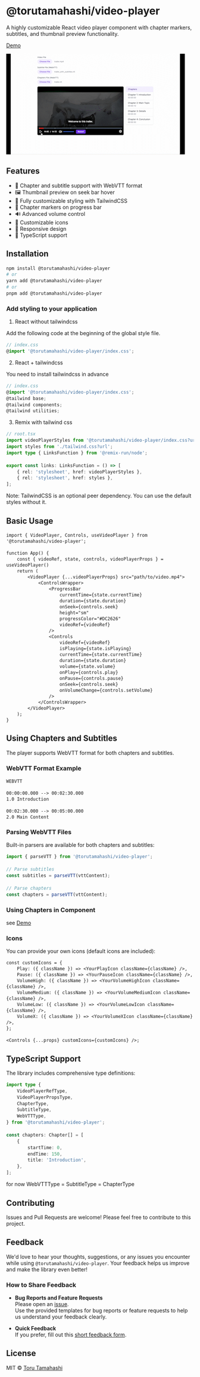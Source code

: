 # @torutamahashi/video-player

A highly customizable React video player component with chapter markers, subtitles, and thumbnail preview functionality.

[Demo](https://stackblitz.com/edit/vitejs-vite-huml8hkv?file=src%2FApp.tsx)

![movie](docs/demo.gif)

## Features

- 📝 Chapter and subtitle support with WebVTT format
- 🖼 Thumbnail preview on seek bar hover
- 🎨 Fully customizable styling with TailwindCSS
- 🎯 Chapter markers on progress bar
- 🔊 Advanced volume control
- 🎨 Customizable icons
- 📱 Responsive design
- 🔧 TypeScript support

## Installation

```bash
npm install @torutamahashi/video-player
# or
yarn add @torutamahashi/video-player
# or
pnpm add @torutamahashi/video-player
```

### Add styling to your application
1. React without tailwindcss
   
Add the following code at the beginning of the global style file.
```typescript
// index.css 
@import '@torutamahashi/video-player/index.css';
```

2. React + tailwindcss
   
You need to install tailwindcss in advance
```typescript
// index.css
@import '@torutamahashi/video-player/index.css';
@tailwind base;
@tailwind components;
@tailwind utilities;
```

3. Remix with tailwind css

```typescript
// root.tsx
import videoPlayerStyles from '@torutamahashi/video-player/index.css?url';
import styles from './tailwind.css?url';
import type { LinksFunction } from '@remix-run/node';

export const links: LinksFunction = () => [
	{ rel: 'stylesheet', href: videoPlayerStyles },
	{ rel: 'stylesheet', href: styles },
];
```

Note: TailwindCSS is an optional peer dependency. You can use the default styles without it.

## Basic Usage

```tsx
import { VideoPlayer, Controls, useVideoPlayer } from '@torutamahashi/video-player';

function App() {
	const { videoRef, state, controls, videoPlayerProps } = useVideoPlayer()
	return (
		<VideoPlayer {...videoPlayerProps} src="path/to/video.mp4">
			<ControlsWrapper>
				<ProgressBar
					currentTime={state.currentTime}
					duration={state.duration}
					onSeek={controls.seek}
					height="sm"
					progressColor="#DC2626"
					videoRef={videoRef}
				/>
				<Controls
					videoRef={videoRef}
					isPlaying={state.isPlaying}
					currentTime={state.currentTime}
					duration={state.duration}
					volume={state.volume}
					onPlay={controls.play}
					onPause={controls.pause}
					onSeek={controls.seek}
					onVolumeChange={controls.setVolume}
				/>
			</ControlsWrapper>
		</VideoPlayer>
	);
}
```

## Using Chapters and Subtitles

The player supports WebVTT format for both chapters and subtitles.

### WebVTT Format Example

```vtt
WEBVTT

00:00:00.000 --> 00:02:30.000
1.0 Introduction

00:02:30.000 --> 00:05:00.000
2.0 Main Content
```

### Parsing WebVTT Files

Built-in parsers are available for both chapters and subtitles:

```typescript
import { parseVTT } from '@torutamahashi/video-player';

// Parse subtitles
const subtitles = parseVTT(vttContent);

// Parse chapters
const chapters = parseVTT(vttContent);
```

### Using Chapters in Component

see [Demo](https://stackblitz.com/edit/vitejs-vite-huml8hkv?file=src%2FApp.tsx)


### Icons

You can provide your own icons (default icons are included):

```tsx
const customIcons = {
	Play: ({ className }) => <YourPlayIcon className={className} />,
	Pause: ({ className }) => <YourPauseIcon className={className} />,
	VolumeHigh: ({ className }) => <YourVolumeHighIcon className={className} />,
	VolumeMedium: ({ className }) => <YourVolumeMediumIcon className={className} />,
	VolumeLow: ({ className }) => <YourVolumeLowIcon className={className} />,
	VolumeX: ({ className }) => <YourVolumeXIcon className={className} />,
};

<Controls {...props} customIcons={customIcons} />;
```

## TypeScript Support

The library includes comprehensive type definitions:

```typescript
import type {
	VideoPlayerRefType,
	VideoPlayerPropsType,
	ChapterType,
	SubtitleType,
	WebVTTType,
} from '@torutamahashi/video-player';

const chapters: Chapter[] = [
	{
		startTime: 0,
		endTime: 150,
		title: 'Introduction',
	},
];
```

for now WebVTTType = SubtitleType = ChapterType

## Contributing

Issues and Pull Requests are welcome! Please feel free to contribute to this project.

## Feedback

We'd love to hear your thoughts, suggestions, or any issues you encounter while using `@torutamahashi/video-player`. Your feedback helps us improve and make the library even better!

### How to Share Feedback

- **Bug Reports and Feature Requests**  
  Please open an [issue](https://github.com/torutamahashi/video-player/issues).  
  Use the provided templates for bug reports or feature requests to help us understand your feedback clearly.

- **Quick Feedback**  
  If you prefer, fill out this [short feedback form](https://docs.google.com/forms/d/e/1FAIpQLSe2U4hTRGFkOe4aBmHBjLbmtoU2yTWc5vTP-NsfVZCXyxBg5Q/viewform?usp=header).

## License

MIT © [Toru Tamahashi](https://github.com/torutamahashi)
